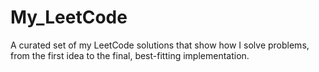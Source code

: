 # My_LeetCode
A curated set of my LeetCode solutions that show how I solve problems, from the first idea to the final, best-fitting implementation.
